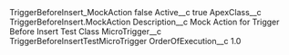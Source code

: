 <?xml version="1.0" encoding="UTF-8"?>
<CustomMetadata xmlns="http://soap.sforce.com/2006/04/metadata" xmlns:xsi="http://www.w3.org/2001/XMLSchema-instance" xmlns:xsd="http://www.w3.org/2001/XMLSchema">
    <label>TriggerBeforeInsert_MockAction</label>
    <protected>false</protected>
    <values>
        <field>Active__c</field>
        <value xsi:type="xsd:boolean">true</value>
    </values>
    <values>
        <field>ApexClass__c</field>
        <value xsi:type="xsd:string">TriggerBeforeInsert.MockAction</value>
    </values>
    <values>
        <field>Description__c</field>
        <value xsi:type="xsd:string">Mock Action for Trigger Before Insert Test Class</value>
    </values>
    <values>
        <field>MicroTrigger__c</field>
        <value xsi:type="xsd:string">TriggerBeforeInsertTestMicroTrigger</value>
    </values>
    <values>
        <field>OrderOfExecution__c</field>
        <value xsi:type="xsd:double">1.0</value>
    </values>
</CustomMetadata>
